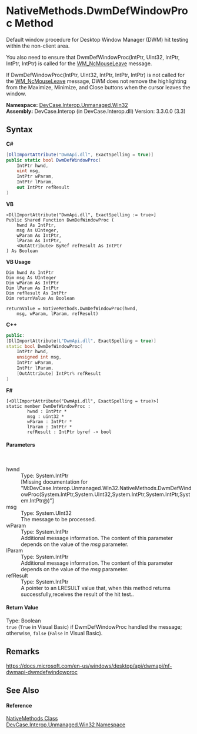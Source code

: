 # NativeMethods.DwmDefWindowProc Method 
 

Default window procedure for Desktop Window Manager (DWM) hit testing within the non-client area. 

 You also need to ensure that DwmDefWindowProc(IntPtr, UInt32, IntPtr, IntPtr, IntPtr) is called for the <a href="T_DevCase_Interop_Unmanaged_Win32_Enums_WindowMessages">WM_NcMouseLeave</a> message. 

 If DwmDefWindowProc(IntPtr, UInt32, IntPtr, IntPtr, IntPtr) is not called for the <a href="T_DevCase_Interop_Unmanaged_Win32_Enums_WindowMessages">WM_NcMouseLeave</a> message, DWM does not remove the highlighting from the Maximize, Minimize, and Close buttons when the cursor leaves the window.

**Namespace:**&nbsp;<a href="N_DevCase_Interop_Unmanaged_Win32">DevCase.Interop.Unmanaged.Win32</a><br />**Assembly:**&nbsp;DevCase.Interop (in DevCase.Interop.dll) Version: 3.3.0.0 (3.3)

## Syntax

**C#**<br />
``` C#
[DllImportAttribute("DwmApi.dll", ExactSpelling = true)]
public static bool DwmDefWindowProc(
	IntPtr hwnd,
	uint msg,
	IntPtr wParam,
	IntPtr lParam,
	out IntPtr refResult
)
```

**VB**<br />
``` VB
<DllImportAttribute("DwmApi.dll", ExactSpelling := true>]
Public Shared Function DwmDefWindowProc ( 
	hwnd As IntPtr,
	msg As UInteger,
	wParam As IntPtr,
	lParam As IntPtr,
	<OutAttribute> ByRef refResult As IntPtr
) As Boolean
```

**VB Usage**<br />
``` VB Usage
Dim hwnd As IntPtr
Dim msg As UInteger
Dim wParam As IntPtr
Dim lParam As IntPtr
Dim refResult As IntPtr
Dim returnValue As Boolean

returnValue = NativeMethods.DwmDefWindowProc(hwnd, 
	msg, wParam, lParam, refResult)
```

**C++**<br />
``` C++
public:
[DllImportAttribute(L"DwmApi.dll", ExactSpelling = true)]
static bool DwmDefWindowProc(
	IntPtr hwnd, 
	unsigned int msg, 
	IntPtr wParam, 
	IntPtr lParam, 
	[OutAttribute] IntPtr% refResult
)
```

**F#**<br />
``` F#
[<DllImportAttribute("DwmApi.dll", ExactSpelling = true)>]
static member DwmDefWindowProc : 
        hwnd : IntPtr * 
        msg : uint32 * 
        wParam : IntPtr * 
        lParam : IntPtr * 
        refResult : IntPtr byref -> bool 

```


#### Parameters
&nbsp;<dl><dt>hwnd</dt><dd>Type: System.IntPtr<br />\[Missing <param name="hwnd"/> documentation for "M:DevCase.Interop.Unmanaged.Win32.NativeMethods.DwmDefWindowProc(System.IntPtr,System.UInt32,System.IntPtr,System.IntPtr,System.IntPtr@)"\]</dd><dt>msg</dt><dd>Type: System.UInt32<br />The message to be processed.</dd><dt>wParam</dt><dd>Type: System.IntPtr<br />Additional message information. The content of this parameter depends on the value of the *msg* parameter.</dd><dt>lParam</dt><dd>Type: System.IntPtr<br />Additional message information. The content of this parameter depends on the value of the *msg* parameter.</dd><dt>refResult</dt><dd>Type: System.IntPtr<br />A pointer to an LRESULT value that, when this method returns successfully,receives the result of the hit test..</dd></dl>

#### Return Value
Type: Boolean<br />`true` (`True` in Visual Basic) if DwmDefWindowProc handled the message; otherwise, `false` (`False` in Visual Basic).

## Remarks
<a href="https://docs.microsoft.com/en-us/windows/desktop/api/dwmapi/nf-dwmapi-dwmdefwindowproc" target="_blank">https://docs.microsoft.com/en-us/windows/desktop/api/dwmapi/nf-dwmapi-dwmdefwindowproc</a>

## See Also


#### Reference
<a href="T_DevCase_Interop_Unmanaged_Win32_NativeMethods">NativeMethods Class</a><br /><a href="N_DevCase_Interop_Unmanaged_Win32">DevCase.Interop.Unmanaged.Win32 Namespace</a><br />